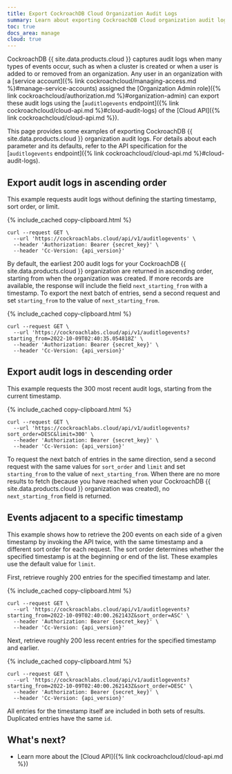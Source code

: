 ```yaml
---
title: Export CockroachDB Cloud Organization Audit Logs
summary: Learn about exporting CockroachDB Cloud organization audit logs.
toc: true
docs_area: manage
cloud: true
---
```


CockroachDB {{ site.data.products.cloud }} captures audit logs when many types of events occur, such as when a cluster is created or when a user is added to or removed from an organization. Any user in an organization with a [service account]({% link cockroachcloud/managing-access.md %}#manage-service-accounts) assigned the [Organization Admin role]({% link cockroachcloud/authorization.md %}#organization-admin) can export these audit logs using the [`auditlogevents` endpoint]({% link cockroachcloud/cloud-api.md %}#cloud-audit-logs) of the [Cloud API]({% link cockroachcloud/cloud-api.md %}).

This page provides some examples of exporting CockroachDB {{ site.data.products.cloud }} organization audit logs. For details about each parameter and its defaults, refer to the API specification for the [`auditlogevents` endpoint]({% link cockroachcloud/cloud-api.md %}#cloud-audit-logs).

## Export audit logs in ascending order

This example requests audit logs without defining the starting timestamp, sort order, or limit.

{% include_cached copy-clipboard.html %}
~~~ shell
curl --request GET \
  --url 'https://cockroachlabs.cloud/api/v1/auditlogevents' \
  --header 'Authorization: Bearer {secret_key}' \
  --header 'Cc-Version: {api_version}'
~~~

By default, the earliest 200 audit logs for your CockroachDB {{ site.data.products.cloud }} organization are returned in ascending order, starting from when the organization was created. If more records are available, the response will include the field `next_starting_from` with a timestamp. To export the next batch of entries, send a second request and set `starting_from` to the value of `next_starting_from`.

{% include_cached copy-clipboard.html %}
~~~ shell
curl --request GET \
  --url 'https://cockroachlabs.cloud/api/v1/auditlogevents?starting_from=2022-10-09T02:40:35.054818Z' \
  --header 'Authorization: Bearer {secret_key}' \
  --header 'Cc-Version: {api_version}'
~~~

## Export audit logs in descending order

This example requests the 300 most recent audit logs, starting from the current timestamp.

{% include_cached copy-clipboard.html %}
~~~ shell
curl --request GET \
  --url 'https://cockroachlabs.cloud/api/v1/auditlogevents?sort_order=DESC&limit=300' \
  --header 'Authorization: Bearer {secret_key}' \
  --header 'Cc-Version: {api_version}'
~~~

To request the next batch of entries in the same direction, send a second request with the same values for `sort_order` and `limit` and set `starting_from` to the value of `next_starting_from`. When there are no more results to fetch (because you have reached when your CockroachDB {{ site.data.products.cloud }} organization was created), no `next_starting_from` field is returned.

## Events adjacent to a specific timestamp

This example shows how to retrieve the 200 events on each side of a given timestamp by invoking the API twice, with the same timestamp and a different sort order for each request. The sort order determines whether the specified timestamp is at the beginning or end of the list. These examples use the default value for `limit`.

First, retrieve roughly 200 entries for the specified timestamp and later.

{% include_cached copy-clipboard.html %}
~~~ shell
curl --request GET \
  --url 'https://cockroachlabs.cloud/api/v1/auditlogevents?starting_from=2022-10-09T02:40:00.262143Z&sort_order=ASC' \
  --header 'Authorization: Bearer {secret_key}' \
  --header 'Cc-Version: {api_version}'
~~~

Next, retrieve roughly 200 less recent entries for the specified timestamp and earlier.

{% include_cached copy-clipboard.html %}
~~~ shell
curl --request GET \
  --url 'https://cockroachlabs.cloud/api/v1/auditlogevents?starting_from=2022-10-09T02:40:00.262143Z&sort_order=DESC' \
  --header 'Authorization: Bearer {secret_key}' \
  --header 'Cc-Version: {api_version}'
~~~

All entries for the timestamp itself are included in both sets of results. Duplicated entries have the same `id`.

## What's next?

- Learn more about the [Cloud API]({% link cockroachcloud/cloud-api.md %})

